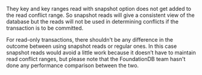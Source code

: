 They key and key ranges read with snapshot option does not get added to the read conflict range. So snapshot reads will give a consistent view of the database but the reads will not be used in determining conflicts if the transaction is to be committed.

For read-only transactions, there shouldn't be any difference in the outcome between using snapshot reads or regular ones. In this case snapshot reads would avoid a little work because it doesn’t have to maintain read conflict ranges, but please note that the FoundationDB team hasn't done any performance comparison between the two.